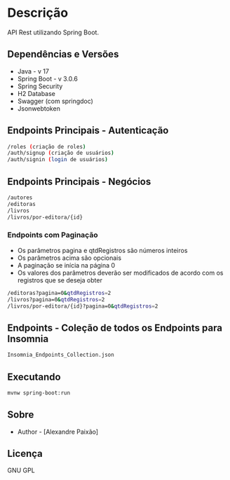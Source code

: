# Descrição
API Rest utilizando Spring Boot.

## Dependências e Versões

* Java - v 17
* Spring Boot - v 3.0.6
* Spring Security
* H2 Database
* Swagger (com springdoc)
* Jsonwebtoken

## Endpoints Principais - Autenticação

```bash
/roles (criação de roles)
/auth/signup (criação de usuários)
/auth/signin (login de usuários)
```

## Endpoints Principais - Negócios

```bash
/autores 
/editoras
/livros
/livros/por-editora/{id}
```

### Endpoints com Paginação

* Os parâmetros pagina e qtdRegistros são números inteiros
* Os parâmetros acima são opcionais
* A paginação se inícia na página 0
* Os valores dos parâmetros deverão ser modificados de acordo com os registros que se deseja obter

```bash
/editoras?pagina=0&qtdRegistros=2
/livros?pagina=0&qtdRegistros=2
/livros/por-editora/{id}?pagina=0&qtdRegistros=2
```

## Endpoints - Coleção de todos os Endpoints para Insomnia

```bash
Insomnia_Endpoints_Collection.json
```

## Executando

```bash
mvnw spring-boot:run
```

## Sobre

- Author - [Alexandre Paixão]

## Licença

GNU GPL